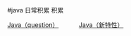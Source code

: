 #java 日常积累 积累

<a href="#" onclick="refreshJavaContent('question')">Java（question）</a>&emsp;&emsp;&emsp;
<a href="#" onclick="refreshJavaContent('newversion')">Java（新特性）</a>&emsp;&emsp;&emsp;


